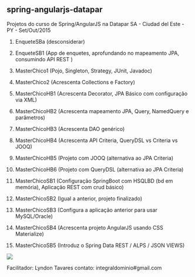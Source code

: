 ## spring-angularjs-datapar

Projetos do curso de Spring/AngularJS na Datapar SA - Ciudad del Este - PY - Set/Out/2015

1. EnqueteSBa (desconsiderar)

2. EnqueteSB1 (App de enquetes, aprofundando no mapeamento JPA, consumindo API REST )

3. MasterChico1  (Pojo,  Singleton, Strategy, JUnit, Javadoc)

4. MasterChico2  (Acrescenta Collections e Factory)

5. MasterChicoHB1 (Acrescenta Decorator, JPA Básico com configuração via XML) 

6. MasterChicoHB2 (Acrescenta mapeamento JPA, Query, NamedQuery e parâmetros)

7. MasterChicoHB3 (Acrescenta DAO genérico)

8. MasterChicoHB4 (Acrescenta API Criteria, QueryDSL vs Criteria vs JOOQ)

9. MasterChicoHB5 (Projeto com JOOQ (alternativa ao JPA Criteria)

10. MasterChicoHB6 (Projeto com QueryDSL (alternativa ao JPA Criteria)

11. MasterChicoSB1 (Configuração SpringBoot com HSQLBD (bd em memória), Aplicação REST com crud básico)

12. MasterChicoSB2 (Igual a anterior, projeto finalizado)

13. MasterChicoSB3 (Configura a aplicação anterior para usar MySQL/Oracle)

14. MasterChicoSB4 (Acrescenta projeto AngularJS usando CSS Materialize)

15. MasterChicoSB5 (Introduz o Spring Data REST / ALPS / JSON VIEWS)

![](http://lyndontavares.github.io/images/2015-10-05_22-32-14.png)

Facilitador: Lyndon Tavares
contato: integraldominio#gmail.com
